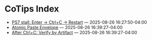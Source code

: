 <!-- status: stub; target: 150+ words -->
<!-- status: stub; target: 150+ words -->
<!-- status: stub; target: 150+ words -->
<!-- status: stub; target: 150+ words -->
<!-- status: stub; target: 150+ words -->
<!-- status: stub; target: 150+ words -->
<!-- status: stub; target: 150+ words -->
# CoTips Index

- [PS7 stall: Enter → Ctrl+C → Restart](CoTip-PS7-001.md) — 2025-08-26 16:27:50-04:00
- [Atomic Paste Envelope](CoTip-PS7-002.md) — 2025-08-26 16:39:27-04:00
- [After Ctrl+C: Verify by Artifact](CoTip-PS7-003.md) — 2025-08-26 16:39:27-04:00








